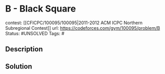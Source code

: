 # B - Black Square

contest: [[CFICPC/100095/100095|2011-2012 ACM ICPC Northern Subregional Contest]]
url: https://codeforces.com/gym/100095/problem/B
Status: #UNSOLVED
Tags: #

## Description

## Solution

